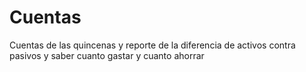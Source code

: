 # Cuentas
Cuentas de las quincenas y reporte de la diferencia de activos contra pasivos y saber cuanto gastar y cuanto ahorrar
